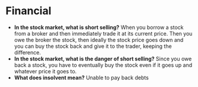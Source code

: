 # Financial

- **In the stock market, what is short selling?** When you borrow a stock from a broker and then immediately trade it at its current price. Then you owe the broker the stock, then ideally the stock price goes down and you can buy the stock back and give it to the trader, keeping the difference.
- **In the stock market, what is the danger of short selling?** Since you owe back a stock, you have to eventually buy the stock even if it goes up and whatever price it goes to.
- **What does insolvent mean?** Unable to pay back debts

